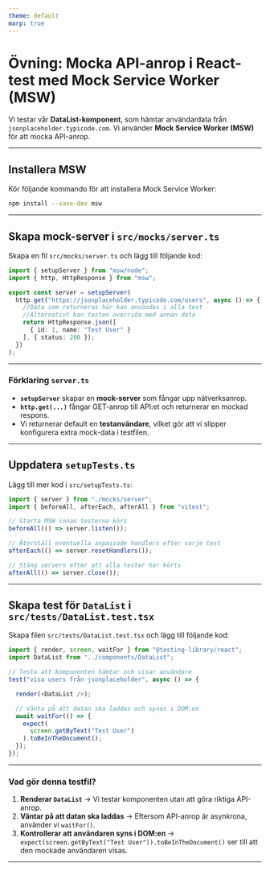```yaml
---
theme: default
marp: true
---
```


# Övning: Mocka API-anrop i React-test med Mock Service Worker (MSW)


Vi testar vår **DataList-komponent**, som hämtar användardata från `jsonplaceholder.typicode.com`. Vi använder **Mock Service Worker (MSW)** för att mocka API-anrop.

---

## **Installera MSW**

Kör följande kommando för att installera Mock Service Worker:

```sh
npm install --save-dev msw
```

---

## **Skapa mock-server i `src/mocks/server.ts`**

Skapa en fil `src/mocks/server.ts` och lägg till följande kod:

```ts
import { setupServer } from "msw/node";
import { http, HttpResponse } from "msw";

export const server = setupServer(
  http.get("https://jsonplaceholder.typicode.com/users", async () => {
    //Data som returneras här kan användas i alla test
    //Alternativt kan testen overrida med annan data
    return HttpResponse.json([
      { id: 1, name: "Test User" }
    ], { status: 200 });
  })
);
```
---

### **Förklaring `server.ts`**
- **`setupServer`** skapar en **mock-server** som fångar upp nätverksanrop.
- **`http.get(...)`** fångar GET-anrop till API:et och returnerar en mockad respons.
- Vi returnerar default en **testanvändare**, vilket gör att vi slipper konfigurera extra mock-data i testfilen.

---

## **Uppdatera `setupTests.ts`**

Lägg till mer kod i `src/setupTests.ts`:

```ts
import { server } from "./mocks/server";
import { beforeAll, afterEach, afterAll } from "vitest";

// Starta MSW innan testerna körs
beforeAll(() => server.listen());

// Återställ eventuella anpassade handlers efter varje test
afterEach(() => server.resetHandlers());

// Stäng servern efter att alla tester har körts
afterAll(() => server.close());
```


---

## **Skapa test för `DataList` i `src/tests/DataList.test.tsx`**

Skapa filen `src/tests/DataList.test.tsx` och lägg till följande kod:

```ts
import { render, screen, waitFor } from "@testing-library/react";
import DataList from "../components/DataList";

// Testa att komponenten hämtar och visar användare
test("visa users från jsonplaceholder", async () => {

  render(<DataList />);

  // Vänta på att datan ska laddas och synas i DOM:en
  await waitFor(() => {
    expect(
      screen.getByText("Test User")
    ).toBeInTheDocument();
  });
});
```
---

### **Vad gör denna testfil?**
1. **Renderar `DataList`** → Vi testar komponenten utan att göra riktiga API-anrop.
2. **Väntar på att datan ska laddas** → Eftersom API-anrop är asynkrona, använder vi `waitFor()`.
3. **Kontrollerar att användaren syns i DOM:en** → `expect(screen.getByText("Test User")).toBeInTheDocument()` ser till att den mockade användaren visas.

---


